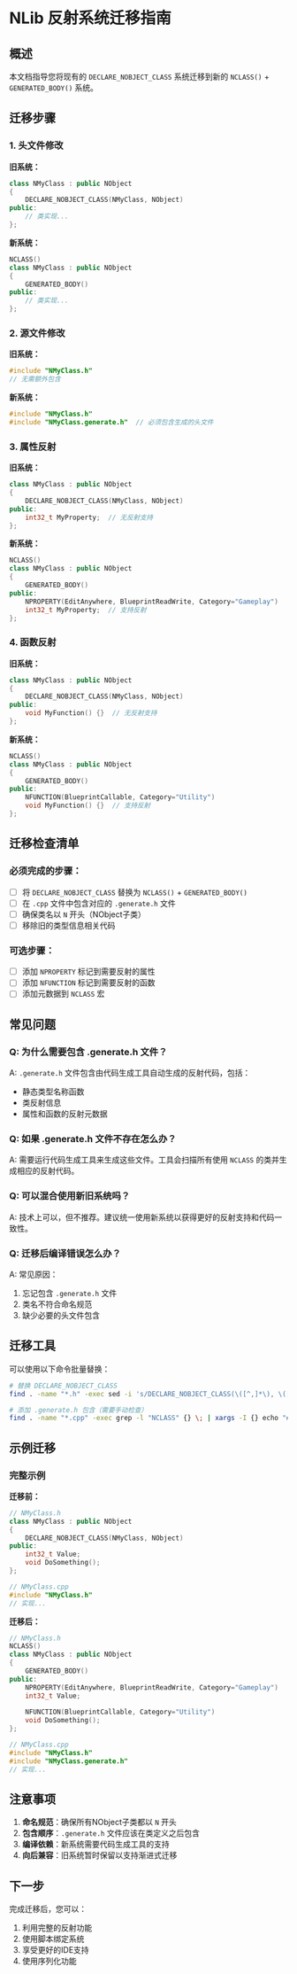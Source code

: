 # NLib 反射系统迁移指南

## 概述

本文档指导您将现有的 `DECLARE_NOBJECT_CLASS` 系统迁移到新的 `NCLASS()` + `GENERATED_BODY()` 系统。

## 迁移步骤

### 1. 头文件修改

**旧系统：**
```cpp
class NMyClass : public NObject
{
    DECLARE_NOBJECT_CLASS(NMyClass, NObject)
public:
    // 类实现...
};
```

**新系统：**
```cpp
NCLASS()
class NMyClass : public NObject
{
    GENERATED_BODY()
public:
    // 类实现...
};
```

### 2. 源文件修改

**旧系统：**
```cpp
#include "NMyClass.h"
// 无需额外包含
```

**新系统：**
```cpp
#include "NMyClass.h"
#include "NMyClass.generate.h"  // 必须包含生成的头文件
```

### 3. 属性反射

**旧系统：**
```cpp
class NMyClass : public NObject
{
    DECLARE_NOBJECT_CLASS(NMyClass, NObject)
public:
    int32_t MyProperty;  // 无反射支持
};
```

**新系统：**
```cpp
NCLASS()
class NMyClass : public NObject
{
    GENERATED_BODY()
public:
    NPROPERTY(EditAnywhere, BlueprintReadWrite, Category="Gameplay")
    int32_t MyProperty;  // 支持反射
};
```

### 4. 函数反射

**旧系统：**
```cpp
class NMyClass : public NObject
{
    DECLARE_NOBJECT_CLASS(NMyClass, NObject)
public:
    void MyFunction() {}  // 无反射支持
};
```

**新系统：**
```cpp
NCLASS()
class NMyClass : public NObject
{
    GENERATED_BODY()
public:
    NFUNCTION(BlueprintCallable, Category="Utility")
    void MyFunction() {}  // 支持反射
};
```

## 迁移检查清单

### 必须完成的步骤：

- [ ] 将 `DECLARE_NOBJECT_CLASS` 替换为 `NCLASS()` + `GENERATED_BODY()`
- [ ] 在 `.cpp` 文件中包含对应的 `.generate.h` 文件
- [ ] 确保类名以 `N` 开头（NObject子类）
- [ ] 移除旧的类型信息相关代码

### 可选步骤：

- [ ] 添加 `NPROPERTY` 标记到需要反射的属性
- [ ] 添加 `NFUNCTION` 标记到需要反射的函数
- [ ] 添加元数据到 `NCLASS` 宏

## 常见问题

### Q: 为什么需要包含 .generate.h 文件？

A: `.generate.h` 文件包含由代码生成工具自动生成的反射代码，包括：
- 静态类型名称函数
- 类反射信息
- 属性和函数的反射元数据

### Q: 如果 .generate.h 文件不存在怎么办？

A: 需要运行代码生成工具来生成这些文件。工具会扫描所有使用 `NCLASS` 的类并生成相应的反射代码。

### Q: 可以混合使用新旧系统吗？

A: 技术上可以，但不推荐。建议统一使用新系统以获得更好的反射支持和代码一致性。

### Q: 迁移后编译错误怎么办？

A: 常见原因：
1. 忘记包含 `.generate.h` 文件
2. 类名不符合命名规范
3. 缺少必要的头文件包含

## 迁移工具

可以使用以下命令批量替换：

```bash
# 替换 DECLARE_NOBJECT_CLASS
find . -name "*.h" -exec sed -i 's/DECLARE_NOBJECT_CLASS(\([^,]*\), \([^)]*\))/NCLASS()\nclass \1 : public \2\n{\n    GENERATED_BODY()/g' {} \;

# 添加 .generate.h 包含（需要手动检查）
find . -name "*.cpp" -exec grep -l "NCLASS" {} \; | xargs -I {} echo "#include \"{}.generate.h\"" >> {}
```

## 示例迁移

### 完整示例

**迁移前：**
```cpp
// NMyClass.h
class NMyClass : public NObject
{
    DECLARE_NOBJECT_CLASS(NMyClass, NObject)
public:
    int32_t Value;
    void DoSomething();
};
```

```cpp
// NMyClass.cpp
#include "NMyClass.h"
// 实现...
```

**迁移后：**
```cpp
// NMyClass.h
NCLASS()
class NMyClass : public NObject
{
    GENERATED_BODY()
public:
    NPROPERTY(EditAnywhere, BlueprintReadWrite, Category="Gameplay")
    int32_t Value;
    
    NFUNCTION(BlueprintCallable, Category="Utility")
    void DoSomething();
};
```

```cpp
// NMyClass.cpp
#include "NMyClass.h"
#include "NMyClass.generate.h"
// 实现...
```

## 注意事项

1. **命名规范**：确保所有NObject子类都以 `N` 开头
2. **包含顺序**：`.generate.h` 文件应该在类定义之后包含
3. **编译依赖**：新系统需要代码生成工具的支持
4. **向后兼容**：旧系统暂时保留以支持渐进式迁移

## 下一步

完成迁移后，您可以：
1. 利用完整的反射功能
2. 使用脚本绑定系统
3. 享受更好的IDE支持
4. 使用序列化功能 